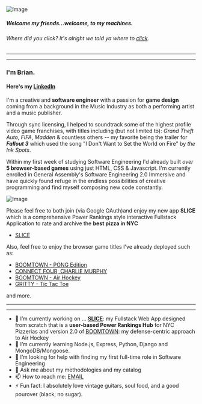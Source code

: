 ![Image](https://i.pinimg.com/originals/92/b1/a5/92b1a50122d10fafad7e9942f4af4c63.gif)

##### Welcome my friends...welcome, to my machines.
###### Where did you _click_? It's alright we told ya where to [click](https://www.linkedin.com/in/bcherchiglia).
***
***
### I'm **Brian**.
#### Here's my [LinkedIn](https://www.linkedin.com/in/bcherchiglia)

<!-- ![Image](https://avatars.githubusercontent.com/u/130800271?v=4) -->

I'm a creative and **software engineer** with a passion for **game design** coming from a background in the Music Industry as both a performing artist and a music publisher. 

Through sync licensing, I helped to soundtrack some of the highest profile video game franchises, with titles including (but not limited to): _Grand Theft Auto_, _FIFA_, _Madden_ & countless others -- my favorite being the trailer for **_Fallout 3_** which used the song "I Don't Want to Set the World on Fire" by _the Ink Spots_.

Within my first week of studying Software Engineering I'd already built _over_ **5 browser-based games** using just HTML, CSS & Javascript. I'm currently enrolled in General Assembly's Software Engineering 2.0 Immersive and have quickly found refuge in the endless possibilities of creative programming and find myself composing new code constantly.

![Image](https://media2.giphy.com/media/jnUIIl07N6KFpHl3DH/giphy.gif?cid=ecf05e47fxvd614005bf7cknw7m9o6cobjw1771uxaxdqmoi&ep=v1_gifs_search&rid=giphy.gif&ct=g)
 
Please feel free to both join (via Google OAuth)and enjoy my new app **SLICE** which is a comprehensive Power Rankings style interactive Fullstack Application to rate and archive the **best pizza in NYC**
- [SLICE](https://slice.herokuapp.com/)

Also, feel free to enjoy the browser game titles I've already deployed such as: 
- [BOOMTOWN - PONG Edition](https://boomtownpong.surge.sh/)
- [CONNECT FOUR, CHARLIE MURPHY](https://connect4charliemurphy.surge.sh/)
- [BOOMTOWN - Air Hockey](https://boomtown.surge.sh) 
- [GRITTY - Tic Tac Toe](https://gritty.surge.sh/) 

and more.

***
***

- 🔭 I’m currently working on ... **[SLICE](https://slice.herokuapp.com)**: my Fullstack Web App designed from scratch that is a **user-based Power Rankings Hub** for NYC Pizzerias and version 2.0 of [BOOMTOWN](https://boomtownpong.surge.sh/): my defense-centric approach to Air Hockey
- 🌱 I’m currently learning Node.js, Express, Python, Django and MongoDB/Mongoose.
- 🤔 I’m looking for help with finding my first full-time role in Software Engineering
- 💬 Ask me about my methodologies and my catalog
- 📫 How to reach me: [EMAIL](mailto:b.cherchiglia@gmail.com)
- ⚡ Fun fact: I absolutely love vintage guitars, soul food, and a good pourover (black, no sugar).
